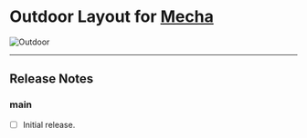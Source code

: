 Outdoor Layout for [Mecha](https://github.com/mecha-cms/mecha)
==============================================================

![Outdoor](https://user-images.githubusercontent.com/1669261/119247947-03f9a100-bbb8-11eb-86b4-ea59f64ed721.png)

---

Release Notes
-------------

### main

 - [ ] Initial release.
